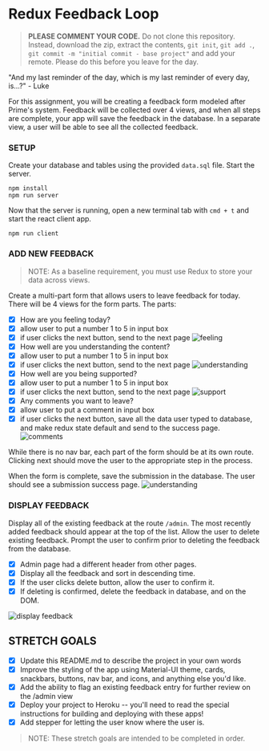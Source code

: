 # Redux Feedback Loop

> **PLEASE COMMENT YOUR CODE.** Do not clone this repository. Instead, download the zip, extract the contents, `git init`, `git add .`, `git commit -m "initial commit - base project"` and add your remote. Please do this before you leave for the day.

"And my last reminder of the day, which is my last reminder of every day, is...?" - Luke


 For this assignment, you will be creating a feedback form modeled after Prime's system. Feedback will be collected over 4 views, and when all steps are complete, your app will save the feedback in the database. In a separate view, a user will be able to see all the collected feedback. 

### SETUP

Create your database and tables using the provided `data.sql` file. Start the server.

```
npm install
npm run server
```

Now that the server is running, open a new terminal tab with `cmd + t` and start the react client app.

```
npm run client
```

### ADD NEW FEEDBACK

> NOTE: As a baseline requirement, you must use Redux to store your data across views.

Create a multi-part form that allows users to leave feedback for today. 
There will be 4 views for the form parts.
The parts:
- [X] How are you feeling today?
- [X] allow user to put a number 1 to 5 in input box
- [X] if user clicks the next button, send to the next page
![feeling](wireframes/page-one.png)
- [X] How well are you understanding the content?
- [X] allow user to put a number 1 to 5 in input box
- [X] if user clicks the next button, send to the next page
![understanding](wireframes/page-two.png)
- [X] How well are you being supported?
- [X] allow user to put a number 1 to 5 in input box
- [X] if user clicks the next button, send to the next page
![support](wireframes/page-three.png)
- [X] Any comments you want to leave?
- [X] allow user to put a comment in input box
- [X] if user clicks the next button, save all the data user typed to database, and make redux state default and send to the success page.
![comments](wireframes/page-four.png)

While there is no nav bar, each part of the form should be at its own route. Clicking next should move the user to the appropriate step in the process.

 When the form is complete, save the submission in the database. The user should see a submission success page.
 ![understanding](wireframes/page-five.png)

### DISPLAY FEEDBACK

Display all of the existing feedback at the route `/admin`. The most recently added feedback should appear at the top of the list. Allow the user to delete existing feedback. Prompt the user to confirm prior to deleting the feedback from the database.

- [X] Admin page had a different header from other pages.
- [X] Display all the feedback and sort in descending time.
- [X] If the user clicks delete button, allow the user to confirm it.
- [X] If deleting is confirmed, delete the feedback in database, and on the DOM.

![display feedback](wireframes/admin.png)

## STRETCH GOALS

- [X] Update this README.md to describe the project in your own words
- [X] Improve the styling of the app using Material-UI theme, cards, snackbars, buttons, nav bar, and icons, and anything else you'd like.
- [X] Add the ability to flag an existing feedback entry for further review on the /admin view
- [X] Deploy your project to Heroku -- you'll need to read the special instructions for building and deploying with these apps! 
- [X] Add stepper for letting the user know where the user is.

> NOTE: These stretch goals are intended to be completed in order.
